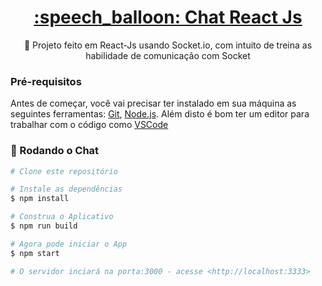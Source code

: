 

<h1 align="center">
    <a href="https://pt-br.reactjs.org/">:speech_balloon: Chat React Js</a>
</h1>
<p align="center">🚀 Projeto feito em React-Js usando Socket.io, com intuito de treina as habilidade de comunicação com Socket</p>

### Pré-requisitos

Antes de começar, você vai precisar ter instalado em sua máquina as seguintes ferramentas:
[Git](https://git-scm.com), [Node.js](https://nodejs.org/en/). 
Além disto é bom ter um editor para trabalhar com o código como [VSCode](https://code.visualstudio.com/)



### 🎲 Rodando o Chat

```bash
# Clone este repositório

# Instale as dependências
$ npm install

# Construa o Aplicativo
$ npm run build

# Agora pode iniciar o App
$ npm start

# O servidor inciará na porta:3000 - acesse <http://localhost:3333>
```
